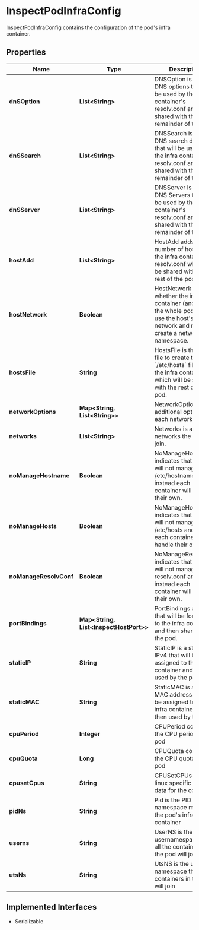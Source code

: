 

# InspectPodInfraConfig

InspectPodInfraConfig contains the configuration of the pod's infra container.

## Properties

| Name                   | Type                                               | Description                                                                                                                                    | Notes      |
|------------------------|----------------------------------------------------|------------------------------------------------------------------------------------------------------------------------------------------------|------------|
| **dnSOption**          | **List&lt;String&gt;**                             | DNSOption is a set of DNS options that will be used by the infra container&#39;s resolv.conf and shared with the remainder of the pod.         | [optional] |
| **dnSSearch**          | **List&lt;String&gt;**                             | DNSSearch is a set of DNS search domains that will be used by the infra container&#39;s resolv.conf and shared with the remainder of the pod.  | [optional] |
| **dnSServer**          | **List&lt;String&gt;**                             | DNSServer is a set of DNS Servers that will be used by the infra container&#39;s resolv.conf and shared with the remainder of the pod.         | [optional] |
| **hostAdd**            | **List&lt;String&gt;**                             | HostAdd adds a number of hosts to the infra container&#39;s resolv.conf which will be shared with the rest of the pod.                         | [optional] |
| **hostNetwork**        | **Boolean**                                        | HostNetwork is whether the infra container (and thus the whole pod) will use the host&#39;s network and not create a network namespace.        | [optional] |
| **hostsFile**          | **String**                                         | HostsFile is the base file to create the &#x60;/etc/hosts&#x60; file inside the infra container which will be shared with the rest of the pod. | [optional] |
| **networkOptions**     | **Map&lt;String, List&lt;String&gt;&gt;**          | NetworkOptions are additional options for each network                                                                                         | [optional] |
| **networks**           | **List&lt;String&gt;**                             | Networks is a list of networks the pod will join.                                                                                              | [optional] |
| **noManageHostname**   | **Boolean**                                        | NoManageHostname indicates that the pod will not manage /etc/hostname and instead each container will handle their own.                        | [optional] |
| **noManageHosts**      | **Boolean**                                        | NoManageHosts indicates that the pod will not manage /etc/hosts and instead each container will handle their own.                              | [optional] |
| **noManageResolvConf** | **Boolean**                                        | NoManageResolvConf indicates that the pod will not manage resolv.conf and instead each container will handle their own.                        | [optional] |
| **portBindings**       | **Map&lt;String, List&lt;InspectHostPort&gt;&gt;** | PortBindings are ports that will be forwarded to the infra container and then shared with the pod.                                             | [optional] |
| **staticIP**           | **String**                                         | StaticIP is a static IPv4 that will be assigned to the infra container and then used by the pod.                                               | [optional] |
| **staticMAC**          | **String**                                         | StaticMAC is a static MAC address that will be assigned to the infra container and then used by the pod.                                       | [optional] |
| **cpuPeriod**          | **Integer**                                        | CPUPeriod contains the CPU period of the pod                                                                                                   | [optional] |
| **cpuQuota**           | **Long**                                           | CPUQuota contains the CPU quota of the pod                                                                                                     | [optional] |
| **cpusetCpus**         | **String**                                         | CPUSetCPUs contains linux specific CPU data for the container                                                                                  | [optional] |
| **pidNs**              | **String**                                         | Pid is the PID namespace mode of the pod&#39;s infra container                                                                                 | [optional] |
| **userns**             | **String**                                         | UserNS is the usernamespace that all the containers in the pod will join.                                                                      | [optional] |
| **utsNs**              | **String**                                         | UtsNS is the uts namespace that all containers in the pod will join                                                                            | [optional] |


## Implemented Interfaces

* Serializable


